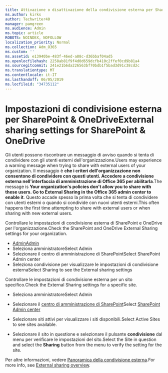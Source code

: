 ```yaml
---
title: Attivazione o disattivazione della condivisione esterna per SharePoint
ms.author: kirks
author: Techwriter40
manager: pamgreen
ms.audience: Admin
ms.topic: article
ROBOTS: NOINDEX, NOFOLLOW
localization_priority: Normal
ms.collection: Adm_O365
ms.custom: ''
ms.assetid: e13940be-483f-46ed-a88c-d36bbaf04ad5
ms.openlocfilehash: 2258ab81f9f4d0d659dcfb410c2ffef0cd9b81a4
ms.sourcegitcommit: 241e21b6da226563bf70bdb1f5bad3d91c38cd2c
ms.translationtype: MT
ms.contentlocale: it-IT
ms.lasthandoff: 06/05/2019
ms.locfileid: "34735112"
---
```

# <a name="external-sharing-settings-for-sharepoint--onedrive"></a><span data-ttu-id="b053d-102">Impostazioni di condivisione esterna per SharePoint & OneDrive</span><span class="sxs-lookup"><span data-stu-id="b053d-102">External sharing settings for SharePoint & OneDrive</span></span>

<span data-ttu-id="b053d-103">Gli utenti possono riscontrare un messaggio di avviso quando si tenta di condividere con gli utenti esterni dell'organizzazione.</span><span class="sxs-lookup"><span data-stu-id="b053d-103">Users may experience a warning message when trying to share with external users of your organization.</span></span> <span data-ttu-id="b053d-104">Il messaggio è **che i criteri dell'organizzazione non consentono di condividere con questi utenti. Accedere a condivisione esterna nell'interfaccia di amministrazione di Office 365 per abilitarla**.</span><span class="sxs-lookup"><span data-stu-id="b053d-104">The message is **Your organization's policies don't allow you to share with these users. Go to External Sharing in the Office 365 admin center to enable it**.</span></span> <span data-ttu-id="b053d-105">Questo accade spesso la prima volta che si tenta di condividere con utenti esterni o quando si condivide con nuovi utenti esterni.</span><span class="sxs-lookup"><span data-stu-id="b053d-105">This often happens the first time attempting to share with external users or when sharing with new external users.</span></span>

<span data-ttu-id="b053d-106">Controllare le impostazioni di condivisione esterna di SharePoint e OneDrive per l'organizzazione.</span><span class="sxs-lookup"><span data-stu-id="b053d-106">Check the SharePoint and OneDrive External Sharing settings for your organization.</span></span>

- [<span data-ttu-id="b053d-107">Admin</span><span class="sxs-lookup"><span data-stu-id="b053d-107">Admin</span></span>](https://admin.microsoft.com/AdminPortal/Home#/homepage">https://admin.microsoft.com/)
- <span data-ttu-id="b053d-108">Seleziona amministratore</span><span class="sxs-lookup"><span data-stu-id="b053d-108">Select Admin</span></span>
- <span data-ttu-id="b053d-109">Selezionare il centro di amministrazione di SharePoint</span><span class="sxs-lookup"><span data-stu-id="b053d-109">Select SharePoint Admin center</span></span>
- <span data-ttu-id="b053d-110">Seleziona condivisione per visualizzare le impostazioni di condivisione esterna</span><span class="sxs-lookup"><span data-stu-id="b053d-110">Select Sharing to see the External sharing settings</span></span>

<span data-ttu-id="b053d-111">Controllare le impostazioni di condivisione esterna per un sito specifico.</span><span class="sxs-lookup"><span data-stu-id="b053d-111">Check the External Sharing settings for a specific site.</span></span>

- <span data-ttu-id="b053d-112">Seleziona amministratore</span><span class="sxs-lookup"><span data-stu-id="b053d-112">Select Admin</span></span>

- <span data-ttu-id="b053d-113">Selezionare il [centro di amministrazione di SharePoint](https://admin.microsoft.com/AdminPortal/Home#/homepage">https://admin.microsoft.com/)</span><span class="sxs-lookup"><span data-stu-id="b053d-113">Select [SharePoint Admin center](https://admin.microsoft.com/AdminPortal/Home#/homepage">https://admin.microsoft.com/)</span></span>

- <span data-ttu-id="b053d-114">Selezionare siti attivi per visualizzare i siti disponibili.</span><span class="sxs-lookup"><span data-stu-id="b053d-114">Select Active Sites to see sites available.</span></span>
- <span data-ttu-id="b053d-115">Selezionare il sito in questione e selezionare il pulsante **condivisione** dal menu per verificare le impostazioni del sito.</span><span class="sxs-lookup"><span data-stu-id="b053d-115">Select the Site in question and select the **Sharing** button from the menu to verify the setting for the site.</span></span>

<span data-ttu-id="b053d-116">Per altre informazioni, vedere [Panoramica della condivisione esterna](https://docs.microsoft.com/en-us/sharepoint/external-sharing-overview).</span><span class="sxs-lookup"><span data-stu-id="b053d-116">For more info, see [External sharing overview](https://docs.microsoft.com/en-us/sharepoint/external-sharing-overview).</span></span>